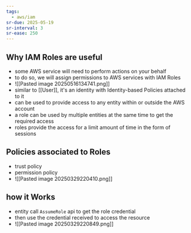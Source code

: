 ```yaml
---
tags:
  - aws/iam
sr-due: 2025-05-19
sr-interval: 3
sr-ease: 250
---
```

## Why IAM Roles are useful
* some AWS service will need to perform actions on your behalf
* to do so, we will assign permissions to AWS services with IAM Roles
* ![[Pasted image 20250516134741.png]]
* similar to [[User]], it's an identity with Identity-based Policies attached to it
* can be used to provide access to any entity within or outside the AWS account
* a role can be used by multiple entities at the same time to get the required access
* roles provide the access for a limit amount of time in the form of sessions
## Policies associated to Roles
* trust policy
* permission policy
* ![[Pasted image 20250329220410.png]]
## how it Works
* entity call `AssumeRole` api to get the role credential
* then use the credential received to access the resource
* ![[Pasted image 20250329220849.png]]
